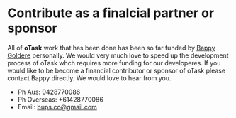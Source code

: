 # Contribute as a finalcial partner or sponsor

All of **oTask** work that has been done has been so far funded by [Bappy Goldere](https://au.linkedin.com/in/bappygolder) personally. We would very much love to speed up the development process of oTask whch requires more funding for our developeres. If you would like to be become a financial contributor or sponsor of oTask	please contact Bappy directly. We would love to hear from you.

- Ph Aus: 0428770086
- Ph Overseas: +61428770086
- Email: bups.co@gmail.com